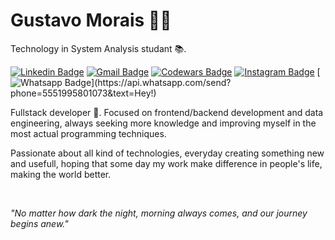 # Gustavo Morais 🤙🏻

Technology in System Analysis studant 📚.

[![Linkedin Badge](https://img.shields.io/badge/-Gustavo%20Morais-0e76a8?style=flat-square&logo=Linkedin&logoColor=white&link=https://www.linkedin.com/in/gusmorais/)](https://www.linkedin.com/in/gusmorais/) 
[![Gmail Badge](https://img.shields.io/badge/-gusxmorais@gmail.com-d44638?style=flat-square&logo=Gmail&logoColor=white&link=mailto:gusxmorais@gmail.com)](mailto:gusxmorais@gmail.com)
[![Codewars Badge](https://www.codewars.com/users/ggmorais/badges/micro)](https://www.codewars.com/users/ggmorais/badges/micro)
[![Instagram Badge](https://img.shields.io/badge/-gusxmorais-515bd4?style=flat-square&logo=Instagram&logoColor=white&link=https://www.instagram.com/gusxmorais)](https://www.instagram.com/gusxmorais)
[![Whatsapp Badge](https://img.shields.io/badge/-Whatsapp-25d366?style=flat-square&labelColor=25d366&logo=whatsapp&logoColor=white&link=https://api.whatsapp.com/send?phone=5551995801073&text=Hey!)](https://api.whatsapp.com/send?phone=5551995801073&text=Hey!)

Fullstack developer 🚀. Focused on frontend/backend development and data engineering, always seeking more knowledge and improving myself in the most actual programming techniques.

Passionate about all kind of technologies, everyday creating something new and usefull, hoping that some day my work make difference in people's life, making the world better.

<br />

*"No matter how dark the night, morning always comes, and our journey begins anew."*
